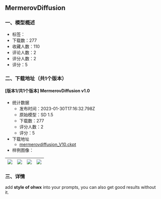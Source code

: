 ## MermerovDiffusion
### 一、模型概述

- 标签：
- 下载数：277
- 收藏人数：110
- 评论人数：2
- 评分人数：2
- 评分：5

### 二、下载地址（共1个版本）

#### [版本1/共1个版本] MermerovDiffusion v1.0

- 统计数据
  - 发布时间：2023-01-30T17:16:32.798Z
  - 原始模型：SD 1.5
  - 下载数：277
  - 评分人数：2
  - 评分：5
- 下载地址
  - [mermerovdiffusion_V10.ckpt](https://civitai.com/api/download/models/6823)
- 样例图像：

| <img src="https://image.civitai.com/xG1nkqKTMzGDvpLrqFT7WA/03177ef2-b765-4349-9134-845765f04400/width=450/62310.jpeg" /> | <img src="https://image.civitai.com/xG1nkqKTMzGDvpLrqFT7WA/c77f7c8a-bd14-4c01-de63-0359e1f85f00/width=450/62309.jpeg" /> | <img src="https://image.civitai.com/xG1nkqKTMzGDvpLrqFT7WA/5dba85b4-8fd9-485d-a4d0-6c6e02085100/width=450/62308.jpeg" /> | <img src="https://image.civitai.com/xG1nkqKTMzGDvpLrqFT7WA/63f62ef5-a6e9-4a60-1a3c-8cc0f4bac600/width=450/62307.jpeg" /> |
| ---- | ---- | ---- | ---- |


### 三、详情
<p>add <strong>style of ohwx</strong> into your prompts, you can also get good results without it.</p>